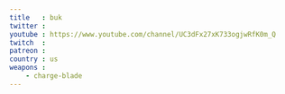 ```yaml
---
title   : buk
twitter : 
youtube : https://www.youtube.com/channel/UC3dFx27xK733ogjwRfK0m_Q
twitch  : 
patreon : 
country : us
weapons :
    - charge-blade
---
```


